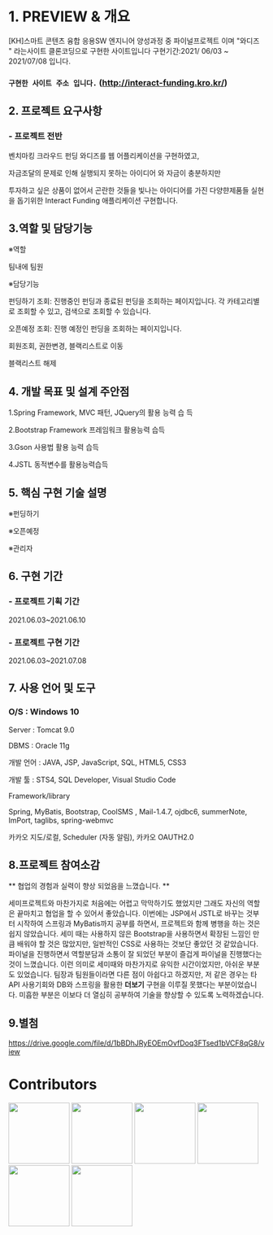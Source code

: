 # 1. PREVIEW & 개요
[KH]스마트 콘텐츠 융합 응용SW 엔지니어 양성과정 중 파이널프로젝트 이며 "와디즈 " 라는사이트 클론코딩으로 구현한 사이트입니다 
구현기간:2021/ 06/03 ~ 2021/07/08 입니다.

### `구현한 사이트 주소 입니다.` (http://interact-funding.kro.kr/)  

## 2. 프로젝트 요구사항

### - 프로젝트 전반

벤치마킹 크라우드 펀딩 와디즈를 웹 어플리케이션을 구현하였고,

자금조달의 문제로 인해 실행되지 못하는 아이디어 와 자금이 충분하지만

투자하고 싶은 상품이 없어서 곤란한 것들을 빛나는 아이디어를 가진 다양햔제품들 실현을 돕기위한 Interact Funding 애플리케이션 구현합니다.

## 3.역할 및 담당기능

※역할

팀내에 팀원

※담당기능

펀딩하기 조회: 진행중인 펀딩과 종료된 펀딩을 조회하는 페이지입니다. 각 카테고리별로 조회할 수 있고, 검색으로 조회할 수 있습니다.

오픈예정 조회: 진행 예정인 펀딩을 조회하는 페이지입니다.

회원조회, 권한변경, 블랙리스트로 이동

블랙리스트 해제

## 4. 개발 목표 및 설계 주안점

1.Spring Framework, MVC 패턴, JQuery의 활용 능력 습 득

2.Bootstrap Framework   프레임워크 활용능력 습득

3.Gson 사용법 활용 능력 습득

4.JSTL 동적변수를 활용능력습득

## 5. 핵심 구현 기술 설명

※펀딩하기



※오픈예정



※관리자



## 6. 구현 기간

### - 프로젝트 기획 기간

2021.06.03~2021.06.10

### - 프로젝트 구현 기간

2021.06.03~2021.07.08

## 7. 사용 언어 및 도구

   ### O/S : Windows 10
   
   Server : Tomcat 9.0
   
   DBMS : Oracle 11g
   
   개발 언어 : JAVA, JSP, JavaScript, SQL, HTML5, CSS3
   
   개발 툴 : STS4, SQL Developer, Visual Studio Code
   
   Framework/library
   
   Spring, MyBatis, Bootstrap, CoolSMS , Mail-1.4.7, ojdbc6, summerNote, ImPort, taglibs, spring-webmvc
   
   카카오 지도/로컬, Scheduler (자동 알림), 카카오 OAUTH2.0

## 8.프로젝트 참여소감

** 협업의 경험과 실력이 향상 되었음을 느꼈습니다. **

세미프로젝트와 마찬가지로 처음에는 어렵고 막막하기도 했었지만 그래도 자신의 역할은 끝마치고 협업을 할 수 있어서 좋았습니다. 이번에는 JSP에서 JSTL로 바꾸는 것부터 시작하여 스프링과 MyBatis까지 공부를 하면서, 프로젝트와 함께 병행을 하는 것은 쉽지 않았습니다. 세미 때는 사용하지 않은 Bootstrap을 사용하면서 확장된 느낌인 만큼 배워야 할 것은 많았지만, 일반적인 CSS로 사용하는 것보단 좋았던 것 같았습니다. 파이널을 진행하면서 역할분담과 소통이 잘 되었던 부분이 즐겁게 파이널을 진행했다는 것이 느꼈습니다. 이런 의미로 세미때와 마찬가지로 유익한 시간이었지만, 아쉬운 부분도 있었습니다. 팀장과 팀원들이라면 다른 점이 아쉽다고 하겠지만, 저 같은 경우는 타 API 사용기회와 DB와 스프링을 활용한 **더보기** 구현을 이루질 못했다는 부분이었습니다. 미흡한 부분은 이보다 더 열심히 공부하여 기술을 향상할 수 있도록 노력하겠습니다.

## 9.별첨

https://drive.google.com/file/d/1bBDhJRyEOEmOvfDoq3FTsed1bVCF8qG8/view

# Contributors
[<img src="https://user-images.githubusercontent.com/62824389/124744204-7ac8de80-df59-11eb-86ff-28b65ca19886.jpg" width="120">](https://github.com/kimdia200)
[<img src="https://user-images.githubusercontent.com/62824389/124744203-7ac8de80-df59-11eb-8ca8-db42233b9833.jpg" width="120">](https://github.com/hohyuncheon)
[<img src="https://user-images.githubusercontent.com/62824389/124744193-78668480-df59-11eb-9eae-8e0c67a20689.jpg" width="120">](https://github.com/KIMJOOYEON97)
[<img src="https://user-images.githubusercontent.com/62824389/124744198-7997b180-df59-11eb-9aab-48a4b4939e28.jpg" width="120">](https://github.com/dygksqkr12)
[<img src="https://user-images.githubusercontent.com/62824389/124744201-7a304800-df59-11eb-89ec-e78f9cc84800.jpg" width="120">](https://github.com/onreverse01)
[<img src="https://user-images.githubusercontent.com/62824389/124744200-7a304800-df59-11eb-9ec3-537d0ab215ac.jpg" width="120">](https://github.com/rlwi440)
